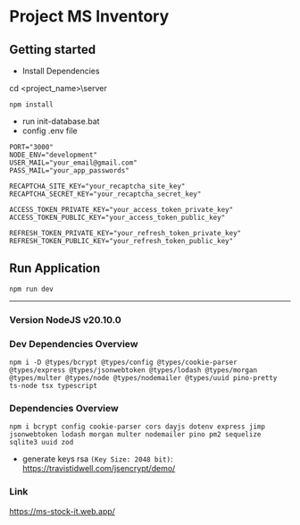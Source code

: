 # Project MS Inventory

## Getting started

- Install Dependencies

cd <project_name>\server

```
npm install
```

- run init-database.bat
- config .env file

```
PORT="3000"
NODE_ENV="development"
USER_MAIL="your_email@gmail.com"
PASS_MAIL="your_app_passwords"

RECAPTCHA_SITE_KEY="your_recaptcha_site_key"
RECAPTCHA_SECRET_KEY="your_recaptcha_secret_key"

ACCESS_TOKEN_PRIVATE_KEY="your_access_token_private_key"
ACCESS_TOKEN_PUBLIC_KEY="your_access_token_public_key"

REFRESH_TOKEN_PRIVATE_KEY="your_refresh_token_private_key"
REFRESH_TOKEN_PUBLIC_KEY="your_refresh_token_public_key"
```

## Run Application

```
npm run dev
```

---

### Version NodeJS v20.10.0

### Dev Dependencies Overview

```
npm i -D @types/bcrypt @types/config @types/cookie-parser @types/express @types/jsonwebtoken @types/lodash @types/morgan @types/multer @types/node @types/nodemailer @types/uuid pino-pretty ts-node tsx typescript
```

### Dependencies Overview

```
npm i bcrypt config cookie-parser cors dayjs dotenv express jimp jsonwebtoken lodash morgan multer nodemailer pino pm2 sequelize sqlite3 uuid zod
```

- generate keys rsa `(Key Size: 2048 bit)`: https://travistidwell.com/jsencrypt/demo/

### Link

https://ms-stock-it.web.app/
